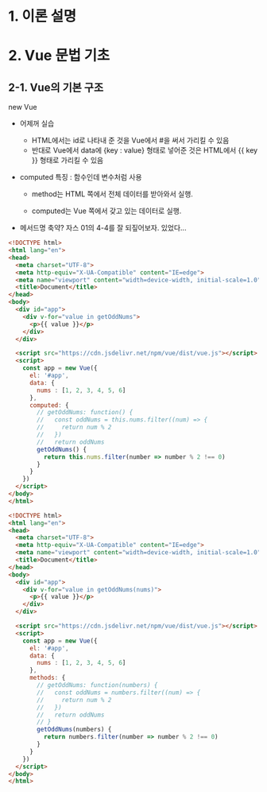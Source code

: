 # 1. 이론 설명

# 2. Vue 문법 기초

## 2-1. Vue의 기본 구조

new Vue



- 어제꺼 실습
  - HTML에서는 id로 나타내 준 것을 Vue에서 #을 써서 가리킬 수 있음
  - 반대로 Vue에서 data에 {key : value} 형태로 넣어준 것은 HTML에서 {{ key }} 형태로 가리킬 수 있음



- computed 특징 : 함수인데 변수처럼 사용

  - method는 HTML 쪽에서 전체 데이터를 받아와서 실행.

  - computed는 Vue 쪽에서 갖고 있는 데이터로 실행.

- 메서드명 축약? 자스 01의 4-4를 잘 되짚어보자. 있었다...

```html
<!DOCTYPE html>
<html lang="en">
<head>
  <meta charset="UTF-8">
  <meta http-equiv="X-UA-Compatible" content="IE=edge">
  <meta name="viewport" content="width=device-width, initial-scale=1.0">
  <title>Document</title>
</head>
<body>
  <div id="app">
    <div v-for="value in getOddNums">
      <p>{{ value }}</p>
    </div>
  </div>

  <script src="https://cdn.jsdelivr.net/npm/vue/dist/vue.js"></script>
  <script>
    const app = new Vue({
      el: '#app',
      data: {
        nums : [1, 2, 3, 4, 5, 6]
      },
      computed: {
        // getOddNums: function() {
        //   const oddNums = this.nums.filter((num) => {
        //     return num % 2
        //   })
        //   return oddNums
        getOddNums() {
          return this.nums.filter(number => number % 2 !== 0)
        }
      }
    })
  </script>
</body>
</html>
```

```html
<!DOCTYPE html>
<html lang="en">
<head>
  <meta charset="UTF-8">
  <meta http-equiv="X-UA-Compatible" content="IE=edge">
  <meta name="viewport" content="width=device-width, initial-scale=1.0">
  <title>Document</title>
</head>
<body>
  <div id="app">
    <div v-for="value in getOddNums(nums)">
      <p>{{ value }}</p>
    </div>
  </div>

  <script src="https://cdn.jsdelivr.net/npm/vue/dist/vue.js"></script>
  <script>
    const app = new Vue({
      el: '#app',
      data: {
        nums : [1, 2, 3, 4, 5, 6]
      },
      methods: {
        // getOddNums: function(numbers) {
        //   const oddNums = numbers.filter((num) => {
        //     return num % 2
        //   })
        //   return oddNums
        // }
        getOddNums(numbers) {
          return numbers.filter(number => number % 2 !== 0)
        }
      }
    })
  </script>
</body>
</html>
```

